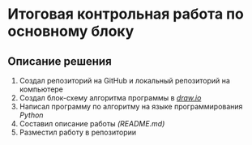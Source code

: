 # Итоговая контрольная работа по основному блоку
## Описание решения
1. Создал репозиторий на GitHub и локальный репозиторий на компьютере
2. Создал блок-схему алгоритма программы в *[draw.io](https://www.draw.io/)*
3. Написал программу по алгоритму на языке программирования *Python*
4. Составил описание работы *(README.md)*
5. Разместил работу в репозитории